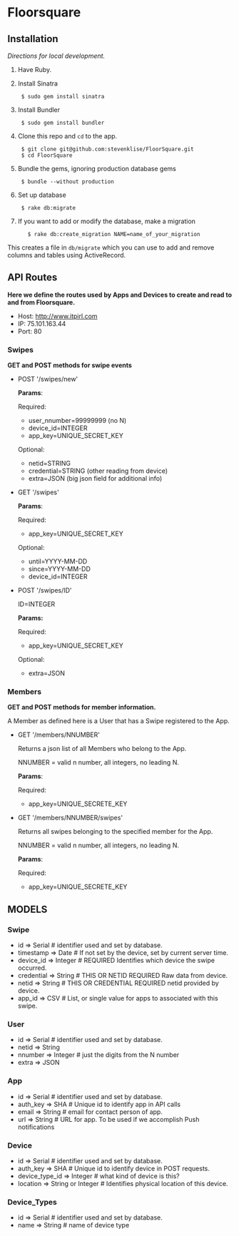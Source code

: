 # Floorsquare

Installation
------------
_Directions for local development._

1. Have Ruby.
2. Install Sinatra

        $ sudo gem install sinatra

3. Install Bundler

        $ sudo gem install bundler

4. Clone this repo and `cd` to the app.

        $ git clone git@github.com:stevenklise/FloorSquare.git
        $ cd FloorSquare

5. Bundle the gems, ignoring production database gems

        $ bundle --without production

6. Set up database

        $ rake db:migrate

7. If you want to add or modify the database, make a migration

		  $ rake db:create_migration NAME=name_of_your_migration

This creates a file in `db/migrate` which you can use to add and remove columns and tables using ActiveRecord.

API Routes
----------
**Here we define the routes used by Apps and Devices to create and read to and from Floorsquare.**

- Host: http://www.itpirl.com
- IP: 75.101.163.44
- Port: 80

### Swipes
**GET and POST methods for swipe events**

* POST '/swipes/new'

    **Params**:

    Required:

    - user_nnumber=99999999 (no N)
    - device_id=INTEGER
    - app_key=UNIQUE_SECRET_KEY

    Optional:

    - netid=STRING
    - credential=STRING (other reading from device)
    - extra=JSON (big json field for additional info)

* GET '/swipes'

    **Params**:

    Required:

    - app_key=UNIQUE_SECRET_KEY

    Optional:

    - until=YYYY-MM-DD
    - since=YYYY-MM-DD
    - device_id=INTEGER

* POST '/swipes/ID'

    ID=INTEGER
    
    **Params:**
    
    Required:
    
    - app_key=UNIQUE_SECRET_KEY
    
    Optional:
    
    - extra=JSON

### Members
**GET and POST methods for member information.**

A Member as defined here is a User that has a Swipe registered to the App.

* GET '/members/NNUMBER'

    Returns a json list of all Members who belong to the App.

    NNUMBER = valid n number, all integers, no leading N.
    
    **Params**:
    
    Required:
    
    - app_key=UNIQUE_SECRETE_KEY

* GET '/members/NNUMBER/swipes'

    Returns all swipes belonging to the specified member for the App.

    NNUMBER = valid n number, all integers, no leading N.
    
    **Params**:
    
    Required:
    
    - app_key=UNIQUE_SECRETE_KEY

MODELS
----------

### Swipe

* id => Serial # identifier used and set by database.
* timestamp => Date # If not set by the device, set by current server time.
* device_id => Integer # REQUIRED Identifies which device the swipe occurred.
* credential => String # THIS OR NETID REQUIRED Raw data from device.
* netid => String # THIS OR CREDENTIAL REQUIRED netid provided by device.
* app_id => CSV # List, or single value for apps to associated with this swipe.

### User

* id => Serial # identifier used and set by database.
* netid => String
* nnumber => Integer # just the digits from the N number
* extra => JSON

### App

* id => Serial # identifier used and set by database.
* auth_key => SHA # Unique id to identify app in API calls
* email => String # email for contact person of app.
* url => String # URL for app. To be used if we accomplish Push notifications

### Device

* id => Serial # identifier used and set by database.
* auth_key => SHA # Unique id to identify device in POST requests.
* device_type_id => Integer # what kind of device is this?
* location => String or Integer # Identifies physical location of this device.

### Device_Types

* id => Serial # identifier used and set by database.
* name => String # name of device type